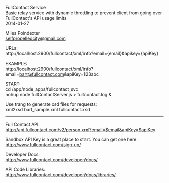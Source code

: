 FullContact Service  
Basic relay service with dynamic throttling to prevent client from going over FullContact's API usage limits  
2014-01-27  
  
Miles Poindexter  
selfpropelledcity@gmail.com  
  
URLs:  
http://localhost:2900/fullcontact/xml/info?email={email}&apikey={apiKey}  
  
EXAMPLE:  
http://localhost:2900/fullcontact/xml/info?email=bart@fullcontact.com&apiKey=123abc  
  
START:  
cd /app/node_apps/fullcontact_svc  
nohup node fullContactServer.js > fullcontact.log &  
  
Use trang to generate xsd files for requests:  
xml2xsd bart_sample.xml fullcontact.xsd  
  
_______________________________________________________________________  
Full Contact API:  
http://api.fullcontact.com/v2/person.xml?email=$email&apiKey=$apiKey  
  
Sandbox API Key is a great place to start. You can get one here:  
http://www.fullcontact.com/sign-up/  
  
Developer Docs:  
http://www.fullcontact.com/developer/docs/  
  
API Code Libraries:  
http://www.fullcontact.com/developer/docs/libraries/  
